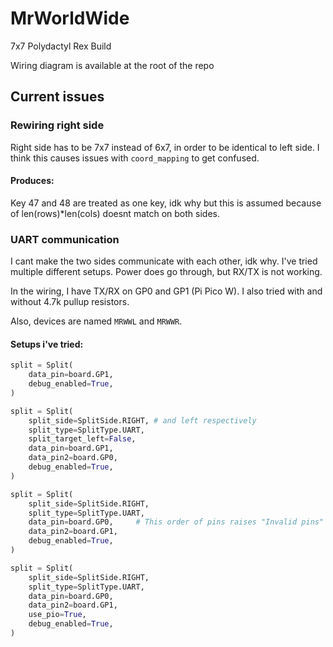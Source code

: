 # MrWorldWide
7x7 Polydactyl Rex Build

Wiring diagram is available at the root of the repo

## Current issues

### Rewiring right side 
Right side has to be 7x7 instead of 6x7, in order to be identical to left side. I think this causes issues with `coord_mapping` to get confused. 
#### Produces:
Key 47 and 48 are treated as one key, idk why but this is assumed because of len(rows)*len(cols) doesnt match on both sides.

### UART communication
I cant make the two sides communicate with each other, idk why. I've tried multiple different setups. Power does go through, but RX/TX is not working.

In the wiring, I have TX/RX on GP0 and GP1 (Pi Pico W). I also tried with and without 4.7k pullup resistors.

Also, devices are named `MRWWL` and `MRWWR`.

#### Setups i've tried:
```python
split = Split(
    data_pin=board.GP1,
    debug_enabled=True,
)
```
```python
split = Split(
    split_side=SplitSide.RIGHT, # and left respectively
    split_type=SplitType.UART,
    split_target_left=False,
    data_pin=board.GP1,
    data_pin2=board.GP0,
    debug_enabled=True,
)
```
```python
split = Split(
    split_side=SplitSide.RIGHT,
    split_type=SplitType.UART,
    data_pin=board.GP0,     # This order of pins raises "Invalid pins" error on stdout ?
    data_pin2=board.GP1,
    debug_enabled=True,
)
```
```python
split = Split(
    split_side=SplitSide.RIGHT,
    split_type=SplitType.UART,
    data_pin=board.GP0,
    data_pin2=board.GP1,
    use_pio=True,
    debug_enabled=True,
)
```

